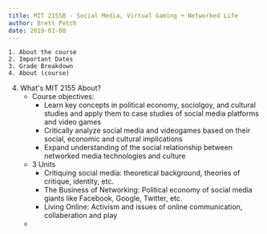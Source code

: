 ```yaml
---
title: MIT 2155B - Social Media, Virtual Gaming + Networked Life
author: Brett Petch
date: 2019-01-08
---
```


    1. About the course 
    2. Important Dates
    3. Grade Breakdown
    4. About (course)

4. What's MIT 2155 About?
    - Course objectives: 
        - Learn key concepts in political economy, sociolgoy, and cultural studies and apply them to case studies of social media platforms and video games
        - Critically analyze social media and videogames based on their social, economic and cultural implications
        - Expand understanding of the social relationship between networked media technologies and culture
    - 3 Units
        - Critiquing social media: theoretical background, theories of critique, identity, etc.
        - The Business of Networking: Political economy of social media giants like Facebook, Google, Twitter, etc.
        - Living Online: Activism and issues of online communication, collaberation and play
    - 

<object style="width: 45vw; height: 45vh;" data="attachments/Lecture-0/syllabus.pdf">
</object>



<object style="width: 45vw; height: 45vh;" data="attachments/Lecture-0/slides.pdf">
</object>